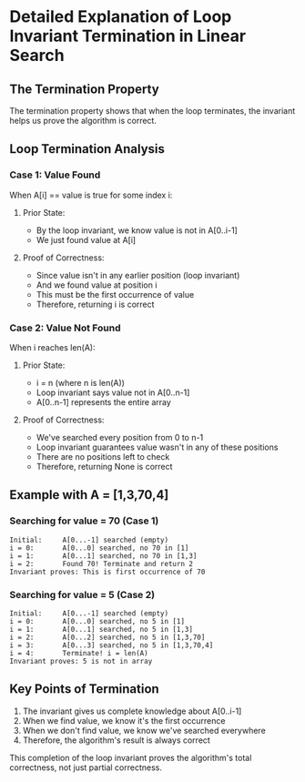 # Detailed Explanation of Loop Invariant Termination in Linear Search

## The Termination Property
The termination property shows that when the loop terminates, the invariant helps us prove the algorithm is correct.

## Loop Termination Analysis

### Case 1: Value Found
When A[i] == value is true for some index i:

1. Prior State:
   - By the loop invariant, we know value is not in A[0..i-1]
   - We just found value at A[i]

2. Proof of Correctness:
   - Since value isn't in any earlier position (loop invariant)
   - And we found value at position i
   - This must be the first occurrence of value
   - Therefore, returning i is correct

### Case 2: Value Not Found
When i reaches len(A):

1. Prior State:
   - i = n (where n is len(A))
   - Loop invariant says value not in A[0..n-1]
   - A[0..n-1] represents the entire array

2. Proof of Correctness:
   - We've searched every position from 0 to n-1
   - Loop invariant guarantees value wasn't in any of these positions
   - There are no positions left to check
   - Therefore, returning None is correct

## Example with A = [1,3,70,4]

### Searching for value = 70 (Case 1)
```
Initial:     A[0...-1] searched (empty)
i = 0:       A[0...0] searched, no 70 in [1]
i = 1:       A[0...1] searched, no 70 in [1,3]
i = 2:       Found 70! Terminate and return 2
Invariant proves: This is first occurrence of 70
```

### Searching for value = 5 (Case 2)
```
Initial:     A[0...-1] searched (empty)
i = 0:       A[0...0] searched, no 5 in [1]
i = 1:       A[0...1] searched, no 5 in [1,3]
i = 2:       A[0...2] searched, no 5 in [1,3,70]
i = 3:       A[0...3] searched, no 5 in [1,3,70,4]
i = 4:       Terminate! i = len(A)
Invariant proves: 5 is not in array
```

## Key Points of Termination
1. The invariant gives us complete knowledge about A[0..i-1]
2. When we find value, we know it's the first occurrence
3. When we don't find value, we know we've searched everywhere
4. Therefore, the algorithm's result is always correct

This completion of the loop invariant proves the algorithm's total correctness, not just partial correctness.
